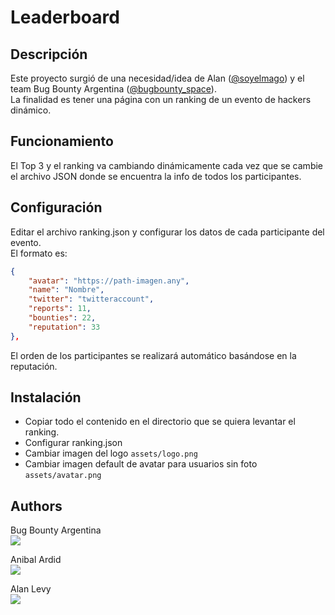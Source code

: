 # Leaderboard

## Descripción
Este proyecto surgió de una necesidad/idea de Alan (<a href="https://twitter.com/soyelmago">@soyelmago</a>) y el team Bug Bounty Argentina (<a href="https://twitter.com/bugbounty_space">@bugbounty_space</a>).  
La finalidad es tener una página con un ranking de un evento de hackers dinámico.


## Funcionamiento
El Top 3 y el ranking va cambiando dinámicamente cada vez que se cambie el archivo JSON donde se encuentra la info de todos los participantes.


## Configuración
Editar el archivo ranking.json y configurar los datos de cada participante del evento.  
El formato es:  
```json
{
    "avatar": "https://path-imagen.any",
    "name": "Nombre",
    "twitter": "twitteraccount",
    "reports": 11,
    "bounties": 22,
    "reputation": 33
},
```

El orden de los participantes se realizará automático basándose en la reputación.  


## Instalación
- Copiar todo el contenido en el directorio que se quiera levantar el ranking.
- Configurar ranking.json
- Cambiar imagen del logo `assets/logo.png`
- Cambiar imagen default de avatar para usuarios sin foto `assets/avatar.png`


## Authors
Bug Bounty Argentina  
<a href="https://twitter.com/BugBountyArg" ><img src="https://img.shields.io/twitter/follow/BugBountyArg.svg?style=social" /> </a>

Anibal Ardid  
<a href="https://twitter.com/aardid" ><img src="https://img.shields.io/twitter/follow/aardid.svg?style=social" /> </a>
  
Alan Levy  
<a href="https://twitter.com/soyelmago" ><img src="https://img.shields.io/twitter/follow/soyelmago.svg?style=social" /> </a>
  
